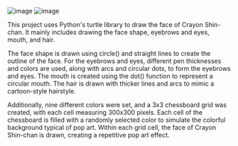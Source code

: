 ![image](https://github.com/user-attachments/assets/5374ee53-2bc1-482d-9d25-166fb095f3da)
![image](https://github.com/user-attachments/assets/5a8ff4dd-b90a-4b59-b374-7cf46e7458e1)


This project uses Python's turtle library to draw the face of Crayon Shin-chan. 
It mainly includes drawing the face shape, eyebrows and eyes, mouth, and hair.

The face shape is drawn using circle() and straight lines to create the outline of the face. 
For the eyebrows and eyes, different pen thicknesses and colors are used, along with arcs and circular dots, to form the eyebrows and eyes. 
The mouth is created using the dot() function to represent a circular mouth. 
The hair is drawn with thicker lines and arcs to mimic a cartoon-style hairstyle.

Additionally, nine different colors were set, and a 3x3 chessboard grid was created, with each cell measuring 300x300 pixels. 
Each cell of the chessboard is filled with a randomly selected color to simulate the colorful background typical of pop art. 
Within each grid cell, the face of Crayon Shin-chan is drawn, creating a repetitive pop art effect.
